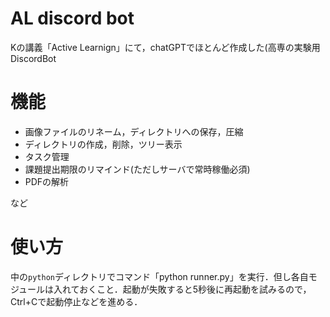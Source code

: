 # AL discord bot
Kの講義「Active Learnign」にて，chatGPTでほとんど作成した(高専の実験用DiscordBot

# 機能
- 画像ファイルのリネーム，ディレクトリへの保存，圧縮
- ディレクトリの作成，削除，ツリー表示
- タスク管理
- 課題提出期限のリマインド(ただしサーバで常時稼働必須)
- PDFの解析

など

# 使い方
中の`python`ディレクトリでコマンド「python runner.py」を実行．但し各自モジュールは入れておくこと．起動が失敗すると5秒後に再起動を試みるので，Ctrl+Cで起動停止などを進める．
